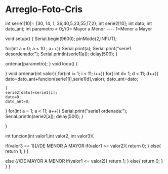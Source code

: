 # Arreglo-Foto-Cris
int serie1[10]= {30, 14, 1, 36,40,5,23,55,17,2};
int serie2[10];
int dato;
int dato_ant;
int parametro = 0;//0= Mayor a Menor ---- 1=Menor a Mayor

void setup() {
Serial.begin(9600); 
pinMode(2,INPUT);
  
  for(int a = 0; a < 10 ; a++){
    Serial.print(a);
    Serial.print("serie1 desordenado:");
    Serial.println(serie1[a]);
    delay(500);
  }
  
  ordenar(parametro);
}
void loop() {
 

}
void ordenar(int valor){
    for(int i= 1; i < 11; i++){
    for( int d= 1; d < 11; d++){
      dato=dato_ant+funcion(serie1[i],serie1[d],valor); 
      dato_ant=dato;     
      
    }
    serie2[dato]=serie1[i];
    dato=0;
    dato_ant=0;
  } 
  for(int a = 1; a < 11; a++){
    Serial.print("serie1 ordenada:");
    Serial.println(serie2[a]);
    delay(500);
  }

}

int funcion(int valor1,int valor2, int valor3){
  
  if(valor3 == 1){//DE MENOR A MAYOR
    if(valor1 >= valor2){
   return 0;
  }
  else{
   return 1; 
  } 
  }
 
  else {//DE MAYOR A MENOR
    if(valor1 <= valor2){
   return 1;
  }
  else{
   return 0; 
  }
  }
}
